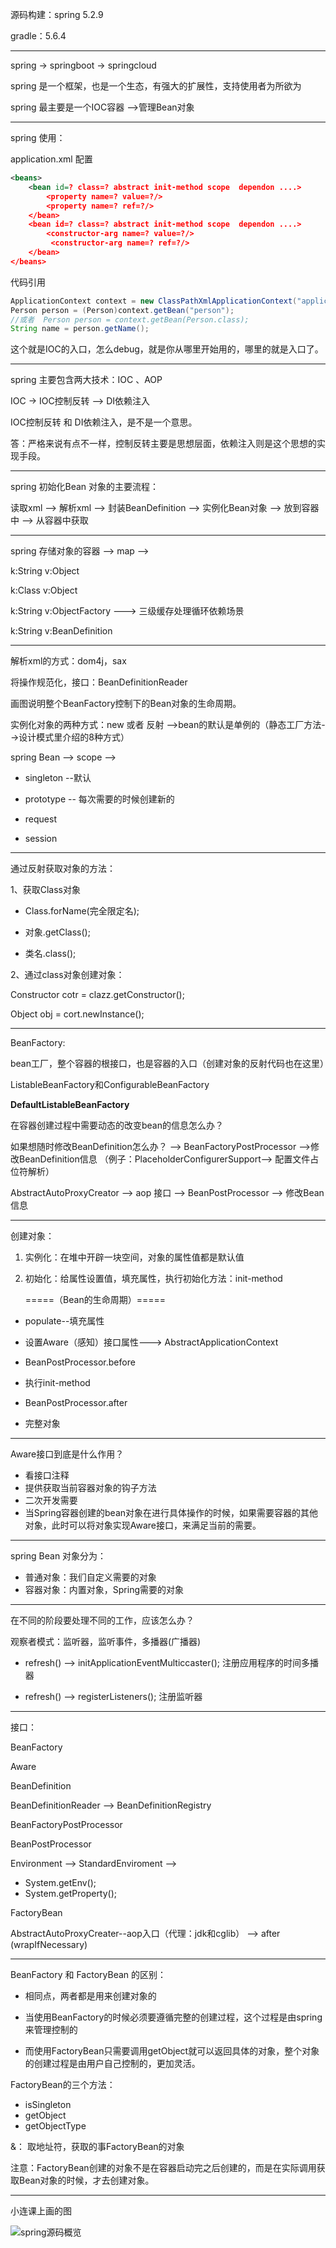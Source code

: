 源码构建：spring 5.2.9 

gradle：5.6.4

---

spring   ->  springboot  ->  springcloud

spring 是一个框架，也是一个生态，有强大的扩展性，支持使用者为所欲为

spring 最主要是一个IOC容器 -->管理Bean对象

---

spring 使用：

application.xml 配置

```xml
<beans>
	<bean id=? class=? abstract init-method scope  dependon ....>
        <property name=? value=?/>
        <property name=? ref=?/>
    </bean>
 	<bean id=? class=? abstract init-method scope  dependon ....>
		<constructor-arg name=? value=?/>
         <constructor-arg name=? ref=?/>
    </bean>   
</beans>
```

代码引用

```java
ApplicationContext context = new ClassPathXmlApplicationContext("application.xml");
Person person = (Person)context.getBean("person");
//或者  Person person = context.getBean(Person.class);
String name = person.getName();
```

这个就是IOC的入口，怎么debug，就是你从哪里开始用的，哪里的就是入口了。



---

spring 主要包含两大技术：IOC 、AOP

IOC  -> IOC控制反转 --> DI依赖注入

IOC控制反转 和  DI依赖注入，是不是一个意思。

答：严格来说有点不一样，控制反转主要是思想层面，依赖注入则是这个思想的实现手段。

---

spring 初始化Bean 对象的主要流程：

读取xml -->  解析xml --> 封装BeanDefinition -->  实例化Bean对象 --> 放到容器中 --> 从容器中获取

---

spring 存储对象的容器  -->  map  --> 

k:String  v:Object

k:Class  v:Object

k:String  v:ObjectFactory   --->  三级缓存处理循环依赖场景

k:String  v:BeanDefinition

---



解析xml的方式：dom4j，sax

将操作规范化，接口：BeanDefinitionReader

画图说明整个BeanFactory控制下的Bean对象的生命周期。

实例化对象的两种方式：new 或者 反射 -->bean的默认是单例的（静态工厂方法-->设计模式里介绍的8种方式）

spring Bean --> scope --> 

* singleton --默认

* prototype -- 每次需要的时候创建新的
* request

* session



---

通过反射获取对象的方法：

1、获取Class对象

* Class.forName(完全限定名);

* 对象.getClass();

* 类名.class();

2、通过class对象创建对象：

Constructor cotr = clazz.getConstructor();

Object obj = cort.newInstance();

---

BeanFactory:

bean工厂，整个容器的根接口，也是容器的入口（创建对象的反射代码也在这里）

ListableBeanFactory和ConfigurableBeanFactory

**DefaultListableBeanFactory**



在容器创建过程中需要动态的改变bean的信息怎么办？

<property name=url value=${jdbc.url}>

如果想随时修改BeanDefinition怎么办？  -->   BeanFactoryPostProcessor  -->修改BeanDefinition信息 （例子：PlaceholderConfigurerSupport--> 配置文件占位符解析）

AbstractAutoProxyCreator --> aop 接口 --> BeanPostProcessor  --> 修改Bean信息

---

创建对象：

1. 实例化：在堆中开辟一块空间，对象的属性值都是默认值

2. 初始化：给属性设置值，填充属性，执行初始化方法：init-method

   =====（Bean的生命周期）=====

* populate--填充属性

* 设置Aware（感知）接口属性--->  AbstractApplicationContext 
* BeanPostProcessor.before
* 执行init-method
* BeanPostProcessor.after
* 完整对象

---

Aware接口到底是什么作用？

* 看接口注释
* 提供获取当前容器对象的钩子方法
* 二次开发需要
* 当Spring容器创建的bean对象在进行具体操作的时候，如果需要容器的其他对象，此时可以将对象实现Aware接口，来满足当前的需要。

---

spring Bean 对象分为：

* 普通对象：我们自定义需要的对象
* 容器对象：内置对象，Spring需要的对象

---

在不同的阶段要处理不同的工作，应该怎么办？

观察者模式：监听器，监听事件，多播器(广播器)

* refresh() --> initApplicationEventMulticcaster();   注册应用程序的时间多播器

* refresh() --> registerListeners();   注册监听器

---

接口：

BeanFactory

Aware

BeanDefinition   

BeanDefinitionReader  -->  BeanDefinitionRegistry

BeanFactoryPostProcessor

BeanPostProcessor

Environment --> StandardEnviroment --> 

* System.getEnv();
* System.getProperty();

FactoryBean

AbstractAutoProxyCreater--aop入口（代理：jdk和cglib） --> after   (wrapIfNecessary)

---

BeanFactory  和 FactoryBean 的区别：

* 相同点，两者都是用来创建对象的

* 当使用BeanFactory的时候必须要遵循完整的创建过程，这个过程是由spring来管理控制的
* 而使用FactoryBean只需要调用getObject就可以返回具体的对象，整个对象的创建过程是由用户自己控制的，更加灵活。



FactoryBean的三个方法：

* isSingleton
* getObject  
* getObjectType

&： 取地址符，获取的事FactoryBean的对象



注意：FactoryBean创建的对象不是在容器启动完之后创建的，而是在实际调用获取Bean对象的时候，才去创建对象。

---

小连课上画的图





![spring源码概览](01-.assets/spring源码概览.jpg)









